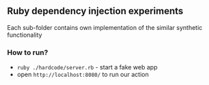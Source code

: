 ## Ruby dependency injection experiments

Each sub-folder contains own implementation of the similar synthetic functionality

### How to run?

* `ruby ./hardcode/server.rb` - start a fake web app
* open `http://localhost:8080/` to run our action
